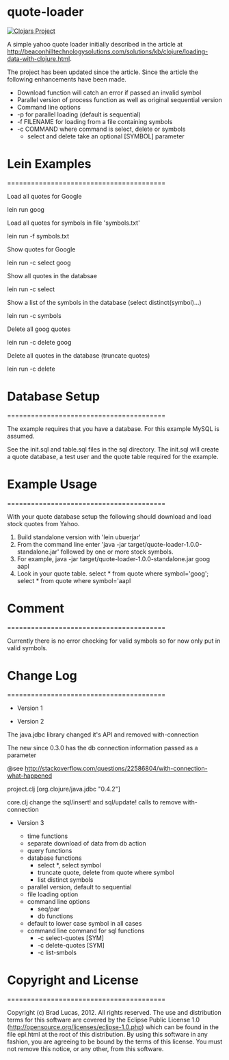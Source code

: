 # quote-loader

[![Clojars Project](https://img.shields.io/clojars/v/org.clojars.blucas/quote-loader.svg)](https://clojars.org/org.clojars.blucas/quote-loader)

A simple yahoo quote loader initially described in the article at http://beaconhilltechnologysolutions.com/solutions/kb/clojure/loading-data-with-clojure.html.

The project has been updated since the article. Since the article the following enhancements have been made.

- Download function will catch an error if passed an invalid symbol
- Parallel version of process function as well as original sequential version
- Command line options
 - -p for parallel loading (default is sequential)
 - -f FILENAME for loading from a file containing symbols
 - -c COMMAND where command is select, delete or symbols
   - select and delete take an optional [SYMBOL] parameter

# Lein Examples
========================================

Load all quotes for Google

lein run goog

Load all quotes for symbols in file 'symbols.txt'

lein run -f symbols.txt

Show quotes for Google

lein run -c select goog

Show all quotes in the databsae

lein run -c select

Show a list of the symbols in the database (select distinct(symbol)...)

lein run -c symbols

Delete all goog quotes

lein run -c delete goog

Delete all quotes in the database (truncate quotes)

lein run -c delete



# Database Setup
========================================

The example requires that you have a database. For this example MySQL is assumed.

See the init.sql and table.sql files in the sql directory. The init.sql will create a quote database, a test user and the quote table required for the example.

# Example Usage
========================================

With your quote database setup the following should download and load stock quotes from Yahoo.

1. Build standalone version with 'lein ubuerjar'
2. From the command line enter 'java -jar target/quote-loader-1.0.0-standalone.jar'
   followed by one or more stock symbols.
3. For example, java -jar target/quote-loader-1.0.0-standalone.jar goog aapl
4. Look in your quote table.
   select * from quote where symbol='goog';
   select * from quote where symbol='aapl

# Comment
========================================

Currently there is no error checking for valid symbols so for now only put in valid symbols.


# Change Log
========================================

* Version 1

* Version 2

The java.jdbc library changed it's API and removed with-connection

The new since 0.3.0 has the db connection information passed as a parameter

@see http://stackoverflow.com/questions/22586804/with-connection-what-happened

project.clj [org.clojure/java.jdbc "0.4.2"]

core.clj change the sql/insert! and sql/update! calls to remove with-connection

* Version 3

  - time functions
  - separate download of data from db action
  - query functions
  - database functions
    -   select *, select symbol
    -   truncate quote, delete from quote where symbol
    -   list distinct symbols
  - parallel version, default to sequential
  - file loading option
  - command line options
    -  seq/par
    -  db functions
  - default to lower case symbol in all cases
  - command line command for sql functions
    -   -c select-quotes [SYM]
    -   -c delete-quotes [SYM]
    -   -c list-smbols




# Copyright and License
========================================

Copyright (c) Brad Lucas, 2012. All rights reserved.  The use and
distribution terms for this software are covered by the Eclipse Public
License 1.0 (http://opensource.org/licenses/eclipse-1.0.php) which can
be found in the file epl.html at the root of this distribution.
By using this software in any fashion, you are agreeing to be bound by
the terms of this license.  You must not remove this notice, or any
other, from this software.
